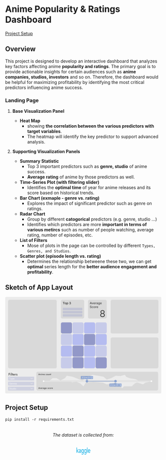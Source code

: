 # Anime Popularity & Ratings Dashboard
[Project Setup](#project-setup)
## Overview
This project is designed to develop an interactive dashboard that analyzes key factors affecting anime **popularity and ratings**. The primary goal is to provide actionable insights for certain audiences such as **anime companies, studios, investors** and so on. Therefore, the dashboard would be helpful for maximizing profitability by identifying the most critical predictors influencing anime success.

### **Landing Page**
1. **Base Visualization Panel**
   - **Heat Map**
     - showing **the correlation between the various predictors with target variables**.
     - The heatmap will identify the key predictor to support advanced analysis.

2. **Supporting Visualization Panels**
   - **Summary Statistic**
     - Top 3 important predictors such as **genre, studio** of anime success.
     - **Average rating** of anime by those predictors as well.
   - **Time-Series Plot (with filtering slider)**
     - Identifies the **optimal time** of year for anime releases and its score based on historical trends.
   - **Bar Chart (exmaple - genre vs. rating)**
     - Explores the impact of significant predictor such as genre on ratings.
   - **Radar Chart**
     - Group by different **catogorical** predictors (e.g. genre, studio ...)
     - Identifies which predictors are more **important in terms of various metircs** such as number of people watching, average rating, number of episodes, etc.
   - **List of Filters**
     - Mose of plots in the page can be controlled by different `Types, Genres, and Studios`.
   - **Scatter plot (episode length vs. rating)**
     - Determines the relationship betweene these two, we can get **optimal** series length for the **better audience engagement and profitability**.

## Sketch of App Layout
![Dashboard Sketch](./assets/others/dashboard_prototype.png)

## Project Setup
```
pip install -r requirements.txt
```


<div style="display: flex; flex-direction: column; align-items: center;">
  <h6>The dataset is collected from:</h6>
  <a href="https://www.kaggle.com/datasets/dbdmobile/myanimelist-dataset" target="_blank">
  <img src="./assets/others/Kaggle.png" alt="kaggle site logo" width="45" height="22.5">
  </a>
</div>
